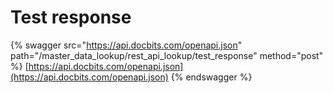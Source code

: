 # Test response

{% swagger src="https://api.docbits.com/openapi.json" path="/master_data_lookup/rest_api_lookup/test_response" method="post" %}
[https://api.docbits.com/openapi.json](https://api.docbits.com/openapi.json)
{% endswagger %}
